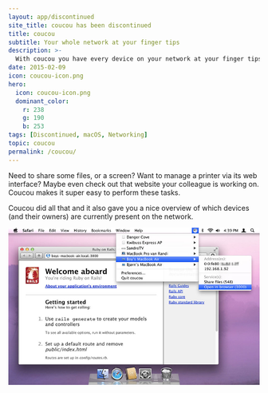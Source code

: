 ```yaml
---
layout: app/discontinued
site_title: coucou has been discontinued
title: coucou
subtitle: Your whole network at your finger tips
description: >-
  With coucou you have every device on your network at your finger tips.
date: 2015-02-09
icon: coucou-icon.png
hero: 
  icon: coucou-icon.png
  dominant_color: 
    r: 238
    g: 190
    b: 253
tags: [Discontinued, macOS, Networking]
topic: coucou
permalink: /coucou/
---
```


Need to share some files, or a screen? Want to manage a printer via its web interface? Maybe even check out that website your colleague is working on. Coucou makes it super easy to perform these tasks.

Coucou did all that and it also gave you a nice overview of which devices (and their owners) are currently present on the network.

![A screenshot of coucou exposing a Rails server](/assets/img/app/coucou-rails.jpg)
